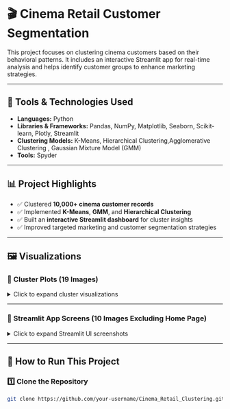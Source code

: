 # 🎬 Cinema Retail Customer Segmentation

This project focuses on clustering cinema customers based on their behavioral patterns. It includes an interactive Streamlit app for real-time analysis and helps identify customer groups to enhance marketing strategies.

---

## 🔧 Tools & Technologies Used
- **Languages:** Python  
- **Libraries & Frameworks:** Pandas, NumPy, Matplotlib, Seaborn, Scikit-learn, Plotly, Streamlit  
- **Clustering Models:** K-Means, Hierarchical Clustering,Agglomerative Clustering , Gaussian Mixture Model (GMM)
- **Tools:** Spyder

---

## 📊 Project Highlights
- ✅ Clustered **10,000+ cinema customer records**
- ✅ Implemented **K-Means**, **GMM**, and **Hierarchical Clustering**
- ✅ Built an **interactive Streamlit dashboard** for cluster insights
- ✅ Improved targeted marketing and customer segmentation strategies

---

## 🖼️ Visualizations

### 🔹 Cluster Plots (19 Images)

<details>
<summary>Click to expand cluster visualizations</summary>

![Cluster Plot 1](images/cluster_plot_1.png)  
![Cluster Plot 2](images/cluster_plot_2.png)  
![Cluster Plot 3](images/cluster_plot_3.png)  
![Cluster Plot 4](images/cluster_plot_4.png)  
![Cluster Plot 5](images/cluster_plot_5.png)  
![Cluster Plot 6](images/cluster_plot_6.png)  
![Cluster Plot 7](images/cluster_plot_7.png)  
![Cluster Plot 8](images/cluster_plot_8.png)  
![Cluster Plot 9](images/cluster_plot_9.png)  
![Cluster Plot 10](images/cluster_plot_10.png)  
![Cluster Plot 11](images/cluster_plot_11.png)  
![Cluster Plot 12](images/cluster_plot_12.png)  
![Cluster Plot 13](images/cluster_plot_13.png)  
![Cluster Plot 14](images/cluster_plot_14.png)  
![Cluster Plot 15](images/cluster_plot_15.png)  
![Cluster Plot 16](images/cluster_plot_16.png)  
![Cluster Plot 17](images/cluster_plot_17.png)  
![Cluster Plot 18](images/cluster_plot_18.png)  
![Cluster Plot 19](images/cluster_plot_19.png)

</details>

---

### 🔹 Streamlit App Screens (10 Images Excluding Home Page)

<details>
<summary>Click to expand Streamlit UI screenshots</summary>

![Streamlit Home](images/streamlit_home.png)  
![Streamlit UI 1](images/streamlit_app_1.png)  
![Streamlit UI 2](images/streamlit_app_2.png)  
![Streamlit UI 3](images/streamlit_app_3.png)  
![Streamlit UI 4](images/streamlit_app_4.png)  
![Streamlit UI 5](images/streamlit_app_5.png)  
![Streamlit UI 6](images/streamlit_app_6.png)  
![Streamlit UI 7](images/streamlit_app_7.png)  
![Streamlit UI 8](images/streamlit_app_8.png)  
![Streamlit UI 9](images/streamlit_app_9.png)
![Streamlit UI 9](images/streamlit_app_10.png)

</details>

---

## 🚀 How to Run This Project

### 1️⃣ Clone the Repository
```bash
git clone https://github.com/your-username/Cinema_Retail_Clustering.git
